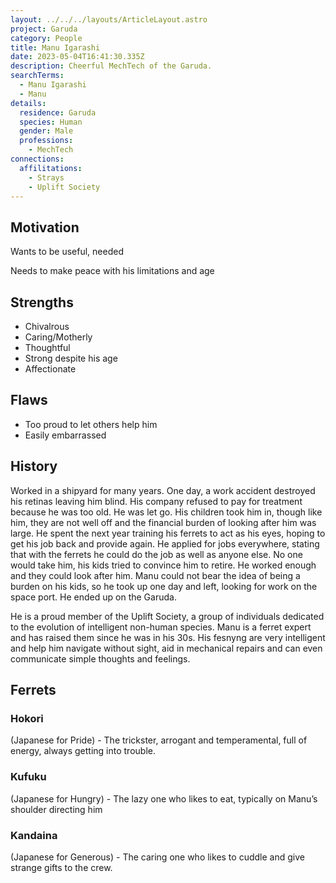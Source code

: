 ```yaml
---
layout: ../../../layouts/ArticleLayout.astro
project: Garuda
category: People
title: Manu Igarashi
date: 2023-05-04T16:41:30.335Z
description: Cheerful MechTech of the Garuda.
searchTerms:
  - Manu Igarashi
  - Manu
details:
  residence: Garuda
  species: Human
  gender: Male
  professions:
    - MechTech
connections:
  affilitations:
    - Strays
    - Uplift Society
---
```

## Motivation

Wants to be useful, needed

Needs to make peace with his limitations and age

## Strengths

* Chivalrous
* Caring/Motherly
* Thoughtful
* Strong despite his age
* Affectionate

## Flaws

* Too proud to let others help him
* Easily embarrassed

## History

Worked in a shipyard for many years. One day, a work accident destroyed his retinas leaving him blind. His company refused to pay for treatment because he was too old. He was let go. His children took him in, though like him, they are not well off and the financial burden of looking after him was large. He spent the next year training his ferrets to act as his eyes, hoping to get his job back and provide again. He applied for jobs everywhere, stating that with the ferrets he could do the job as well as anyone else. No one would take him, his kids tried to convince him to retire. He worked enough and they could look after him. Manu could not bear the idea of being a burden on his kids, so he took up one day and left, looking for work on the space port. He ended up on the Garuda.

He is a proud member of the Uplift Society, a group of individuals dedicated to the evolution of intelligent non-human species. Manu is a ferret expert and has raised them since he was in his 30s. His fesnyng are very intelligent and help him navigate without sight, aid in mechanical repairs and can even communicate simple thoughts and feelings.

## Ferrets

### Hokori

(Japanese for Pride) - The trickster, arrogant and temperamental, full of energy, always getting into trouble.

### Kufuku

(Japanese for Hungry) - The lazy one who likes to eat, typically on Manu’s shoulder directing him

### Kandaina

(Japanese for Generous) - The caring one who likes to cuddle and give strange gifts to the crew.